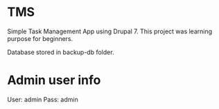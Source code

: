 # TMS

Simple Task Management App using Drupal 7. This project was learning purpose for beginners.

Database stored in backup-db folder.

Admin user info
===============
User: admin
Pass: admin
